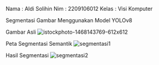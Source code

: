 Nama : Aldi Solihin
Nim : 2209106012
Kelas : Visi Komputer

Segmentasi Gambar Menggunakan Model YOLOv8

Gambar Asli
![istockphoto-1468143769-612x612](https://github.com/user-attachments/assets/5f8a79c9-075f-438a-98fd-86ffa35daf64)

Peta Segmentasi Semantik
![segmentasi1](https://github.com/user-attachments/assets/76b2b28c-2cf0-4e68-a0b5-2fec63b7b3c2)

Hasil Segmentasi
![segmentasi2](https://github.com/user-attachments/assets/589b7b30-8e07-4996-93fc-d71d8af83136)

